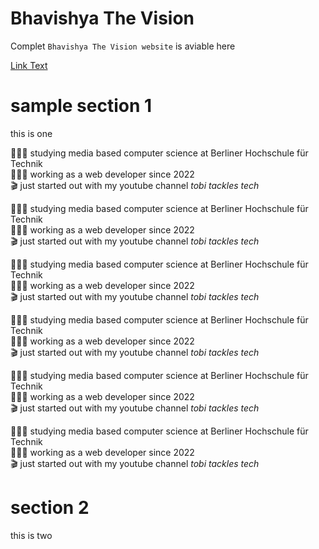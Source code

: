 # Bhavishya The Vision
Complet ```Bhavishya The Vision website``` is aviable here

[Link Text](#section-2)



# sample section 1


this is one


👨🏼‍🎓 studying media based computer science at Berliner Hochschule für Technik
<br>
👨🏼‍💻 working as a web developer since 2022
<br>
🎬 just started out with my youtube channel <i>tobi tackles tech</i>



👨🏼‍🎓 studying media based computer science at Berliner Hochschule für Technik
<br>
👨🏼‍💻 working as a web developer since 2022
<br>
🎬 just started out with my youtube channel <i>tobi tackles tech</i>



👨🏼‍🎓 studying media based computer science at Berliner Hochschule für Technik
<br>
👨🏼‍💻 working as a web developer since 2022
<br>
🎬 just started out with my youtube channel <i>tobi tackles tech</i>



👨🏼‍🎓 studying media based computer science at Berliner Hochschule für Technik
<br>
👨🏼‍💻 working as a web developer since 2022
<br>
🎬 just started out with my youtube channel <i>tobi tackles tech</i>



👨🏼‍🎓 studying media based computer science at Berliner Hochschule für Technik
<br>
👨🏼‍💻 working as a web developer since 2022
<br>
🎬 just started out with my youtube channel <i>tobi tackles tech</i>



👨🏼‍🎓 studying media based computer science at Berliner Hochschule für Technik
<br>
👨🏼‍💻 working as a web developer since 2022
<br>
🎬 just started out with my youtube channel <i>tobi tackles tech</i>





# section 2
this is two





